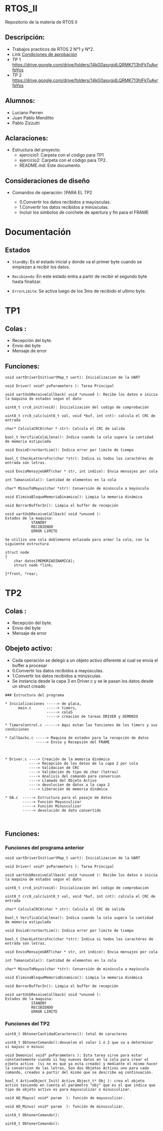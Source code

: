 # RTOS_II
Repositorio de la materia de RTOS II

## Descripción:
- Trabajos practicos de RTOS 2 N°1 y N°2.
- Link [Condiciones de aprobación]( https://github.com/pablozizzutti/RTOS_II/blob/master/RTOS%202%20-%20Condici%C3%B3n%20de%20aprobaci%C3%B3n.pdf )
- TP 1 https://drive.google.com/drive/folders/14kG0asygjdLQRMK713hIFkTuAyrfpYos
- TP 2 https://drive.google.com/drive/folders/14kG0asygjdLQRMK713hIFkTuAyrfpYos

## Alumnos:
 *  Luciano Perren
 *  Juan Pablo Menditto
 *  Pablo Zizzutti

## Aclaraciones:

- Estructura del proyecto:
  - ejercicio1: Carpeta con el código para TP1
  - ejercicio2: Carpeta con el código para TP2.
  - README.md: Este documento.

## Consideraciones de diseño
- Comandos de operación: )PARA EL TP2

  - 0.Convertir los datos recibidos a mayúsculas.
  - 1.Convertir los datos recibidos a minúsculas.
  - Incluir los simbolos de corchete de apertura y fin para el FRAME

# Documentación

## Estados

- ```StandBy```: Es el estado inicial y donde va el primer byte cuando se empiezan a recibir los datos.

- ```Recibiendo```: En este estado entra a partir de recibir el segundo byte hasta finalizar.

- ```ErrorLimite```: Se activa luego de los 3ms de recibido el ultimo byte.



# TP1
## Colas :
- Recepción del byte.
- Envio del byte
- Mensaje de error

## Funciones:
```
void uartDriverInit(uartMap_t uart): Inicializacion de la UART
```
```
void Driver( void* pvParameters ): Tarea Principal
```
```
void uartUsbReceiveCallback( void *unused ): Recibe los datos e inicia la maquina de estados segun el dato
```
```
uint8_t crc8_init(void): Inicialización del codigo de comprobación
```
```
uint8_t crc8_calc(uint8_t val, void *buf, int cnt): calcula el CRC de entrada
```
```
char* CalculaCRC8(char * str): Calcula el CRC de salida
```
```
bool_t VerificaColaLlena(): Indica cuando la cola supera la cantidad de memoria estipulada
```
```
void EnvioErrorUartLim(): Indica error por limite de tiempo
```
```
bool_t CheckLettersFnc(char *str): Indica si todos los caractéres de entrada són letras.
```
```
void EnvioMensajeUART(char * str, int indice): Envia mensajes por cola
```
```
int TamanioCola(): Cantidad de elementos en la cola
```
```
char* MinusToMayus(char *str): Conversión de minúscula a mayúscula
```
```
void EliminaBloqueMemoriaDinamica(): Limpia la memoria dinámica
```
```
void BorrarBufferIn(): Limpia el buffer de recepción
```



```
void uartUsbReceiveCallback( void *unused ):
Estados de la maquina:
            STANDBY
            RECIBIENDO
            ERROR LIMITE

```



```
Se utilizo una cola doblemente enlazada para armar la cola, con la siguiente estructura

struct node
{
    char datos[MEMORIADINAMICA];
    struct node *link;

}*front, *rear;
```



# TP2
## Colas :
- Recepción del byte.
- Envio del byte
- Mensaje de error

## Obejeto activo:
- Cada operación se delegó a un objeto activo diferente al cual se envia el buffer a procesar
- 0.Convertir los datos recibidos a mayúsculas.
- 1.Convertir los datos recibidos a minúsculas.
- Se instancia desde la capa 3 en Driver.c y se le pasan los datos desde un struct creado



```
### Estructura del programa
```
```
* Inicializaciones -----> de placa, 
      main.c       -----> timers, 
                   -----> colaS 
                   -----> creación de tareas DRIVER y DEMONIO

* TimersControl.c ------> Aqui estan las funciones de los timers y sus condiciones 

* Callbacks.c -----> Maquina de estados para la recepción de datos
              -----> Envio y Recepsión del FRAME
                


* Driver.c ----> Creación de la memoria dinámica
           ----> Recepción de los datos de la capa 2 por cola
           ----> Validacion de CRC
           ----> Validación de tipo de char (letras)
           ----> Analisis del comando para conversion
           ----> Llamado del Objeto Activo
           ----> devolucion de datos a la capa 2
           ----> Liberación de memoria dinámica

* OA.c  -----> Estructura para el pasaje de datos 
        -----> Función Mayusculizar
        -----> Función Minusculizar
        -----> devolución de dato convertido



```
## Funciones:


### Funciones del programa anterior
```
void uartDriverInit(uartMap_t uart): Inicializacion de la UART
```
```
void Driver( void* pvParameters ): Tarea Principal
```
```
void uartUsbReceiveCallback( void *unused ): Recibe los datos e inicia la maquina de estados segun el dato
```
```
uint8_t crc8_init(void): Inicialización del codigo de comprobación
```
```
uint8_t crc8_calc(uint8_t val, void *buf, int cnt): calcula el CRC de entrada
```
```
char* CalculaCRC8(char * str): Calcula el CRC de salida
```
```
bool_t VerificaColaLlena(): Indica cuando la cola supera la cantidad de memoria estipulada
```
```
void EnvioErrorUartLim(): Indica error por limite de tiempo
```
```
bool_t CheckLettersFnc(char *str): Indica si todos los caractéres de entrada són letras.
```
```
void EnvioMensajeUART(char * str, int indice): Envia mensajes por cola
```
```
int TamanioCola(): Cantidad de elementos en la cola
```
```
char* MinusToMayus(char *str): Conversión de minúscula a mayúscula
```
```
void EliminaBloqueMemoriaDinamica(): Limpia la memoria dinámica
```
```
void BorrarBufferIn(): Limpia el buffer de recepción
```
```
void uartUsbReceiveCallback( void *unused ):
Estados de la maquina:
            STANDBY
            RECIBIENDO
            ERROR LIMITE

```
### Funciones del TP2



```
uint8_t ObtenerCantidadCaracteres(): total de caracteres
```
```
uint8_t ObtenerComando():devuelve el valor 1 ó 2 que va a determinar si mayusc o minusc
```
```
void Demonio( void* pvParameters ): Esta tarea sirve para estar constantemente viendo si hay nuevos datos en la cola para crear el ojbeto activo  (si no es que ya esta creado) y mediante el mismo hacer la conversion de las letras, Son dos Objetos Activos uno para cada comando, creados a partir del mismo que se describe aq continuación.
```
```
bool_t ActiveObject_Init( Active_Object_t* Obj ): crea el objeto activo teniendo en cuenta el parametro "obj" que es el que indica que tipo de objeto activo es para mayusculizar o minusculizar.
```
```
void AO_Mayus( void* param  ): función de mayusculizar.
```
```
void AO_Minus( void* param  ): función de minusculizar.
```
```
uint8_t ObtenerComando():
```
```
uint8_t ObtenerComando():
```





